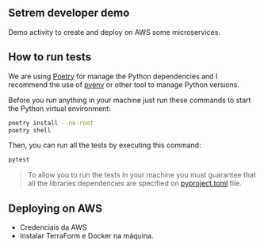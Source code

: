 ## Setrem developer demo

Demo activity to create and deploy on AWS some microservices.

## How to run tests

We are using [Poetry](https://python-poetry.org/) for manage the Python dependencies and I recommend the use of [pyenv](https://github.com/pyenv/pyenv) or other tool to manage Python versions.

Before you run anything in your machine just run these commands to start the Python virtual environment:

```sh
poetry install --no-root
poetry shell
```

Then, you can run all the tests by executing this command:
```sh
pytest
```

> To allow you to run the tests in your machine you must guarantee that all the libraries dependencies are specified on [pyproject.toml](./pyproject.toml) file.


## Deploying on AWS

- Credenciais da AWS
- Instalar TerraForm e Docker na máquina.
